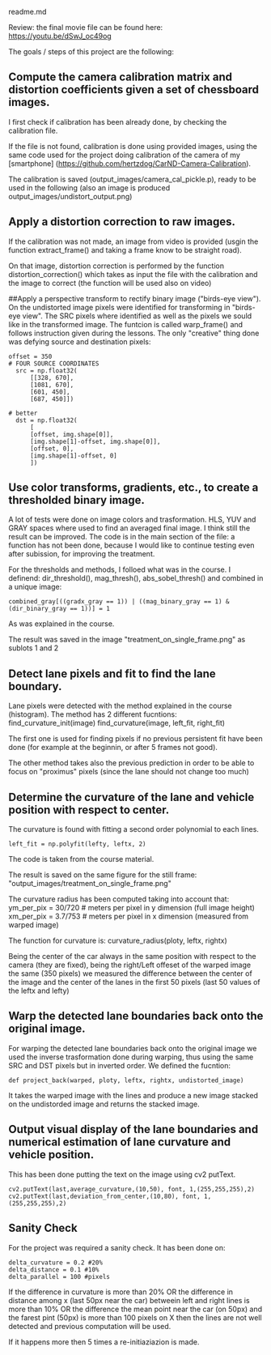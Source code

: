 readme.md


Review: the final movie file can be found here: https://youtu.be/dSwJ_oc49og



The goals / steps of this project are the following:

## Compute the camera calibration matrix and distortion coefficients given a set of chessboard images.

I first check if calibration has been already done, by checking the calibration file.

If the file is not found, calibration is done using provided images, using the same code used for the project doing calibration of the camera of my [smartphone] (https://github.com/hertzdog/CarND-Camera-Calibration).

The calibration is saved (output_images/camera_cal_pickle.p), ready to be used in the following (also an image is produced output_images/undistort_output.png)


## Apply a distortion correction to raw images.
If the calibration was not made, an image from video is provided (usgin the function extract_frame() and taking a frame know to be straight road).

On that image, distortion correction is performed by the function distortion_correction() which takes as input the file with the calibration and the image to correct (the function will be used also on video)

##Apply a perspective transform to rectify binary image ("birds-eye view").
On the undistorted image pixels were identified for transforming in "birds-eye view".
The SRC pixels where identified as well as the pixels we sould like in the transformed image.
The funtcion is called warp_frame() and follows instruction given during the lessons.
The only "creative" thing done was defying source and destination pixels:
```
offset = 350
# FOUR SOURCE COORDINATES
  src = np.float32(
      [[328, 670],
      [1081, 670],
      [601, 450],
      [687, 450]])

# better
  dst = np.float32(
      [
      [offset, img.shape[0]],
      [img.shape[1]-offset, img.shape[0]],
      [offset, 0],
      [img.shape[1]-offset, 0]
      ])
```


## Use color transforms, gradients, etc., to create a thresholded binary image.

A lot of tests were done on image colors and trasformation. HLS, YUV and GRAY spaces where used to find an averaged final image.
I think still the result can be improved. The code is in the main section of the file: a function has not been done, because I would like to continue testing even after subission, for improving the treatment.

For the thresholds and methods, I folloed what was in the course. I definend:
dir_threshold(), mag_thresh(), abs_sobel_thresh() and combined in a unique image:
```
combined_gray[((gradx_gray == 1)) | ((mag_binary_gray == 1) & (dir_binary_gray == 1))] = 1
```
As was explained in the course.

The result was saved in the image "treatment_on_single_frame.png" as sublots 1 and 2


## Detect lane pixels and fit to find the lane boundary.

Lane pixels were detected with the method explained in the course (histogram).
The method has 2 different fucntions:
find_curvature_init(image)
find_curvature(image, left_fit, right_fit)

The first one is used for finding pixels if no previous persistent fit have been done (for example at the beginnin, or after 5 frames not good).

The other method takes also the previous prediction in order to be able to focus on "proximus" pixels (since the lane should not change too much)


## Determine the curvature of the lane and vehicle position with respect to center.
The curvature is found with fitting a second order polynomial to each lines.
```
left_fit = np.polyfit(lefty, leftx, 2)
```

The code is taken from the course material.

The result is saved on the same figure for the still frame: "output_images/treatment_on_single_frame.png"

The curvature radius has been computed taking into account that:
ym_per_pix = 30/720 # meters per pixel in y dimension (full image height)
xm_per_pix = 3.7/753 # meters per pixel in x dimension (measured from warped image)

The function for curvature is: curvature_radius(ploty, leftx, rightx)

Being the center of the car always in the same position with respect to the camera (they are fixed), being the right/Left offeset of the warped image the same (350 pixels) we measured the difference between the center of the image and the center of the lanes in the first 50 pixels (last 50 values of the leftx and lefty)


## Warp the detected lane boundaries back onto the original image.

For warping the detected lane boundaries back onto the original image we used the inverse trasformation done during warping, thus using the same SRC and DST pixels but in inverted order.
We defined the fucntion:
```
def project_back(warped, ploty, leftx, rightx, undistorted_image)
```
It takes the warped image with the lines and produce a new image stacked on the undistorded image and returns the stacked image.  

## Output visual display of the lane boundaries and numerical estimation of lane curvature and vehicle position.

This has been done putting the text on the image using cv2 putText.

```
cv2.putText(last,average_curvature,(10,50), font, 1,(255,255,255),2)
cv2.putText(last,deviation_from_center,(10,80), font, 1,(255,255,255),2)
```


## Sanity Check

For the project was required a sanity check. It has been done on:
```
delta_curvature = 0.2 #20%
delta_distance = 0.1 #10%
delta_parallel = 100 #pixels
```

If the difference in curvature is more than 20% OR the difference in distance among x (last 50px near the car) betweein left and right lines is more than 10% OR the difference the mean point near the car (on 50px) and the farest pint (50px) is more than 100 pixels on X then the lines are not well detected and previous computation will be used.

If it happens more then 5 times a re-initiaziazion is made.
